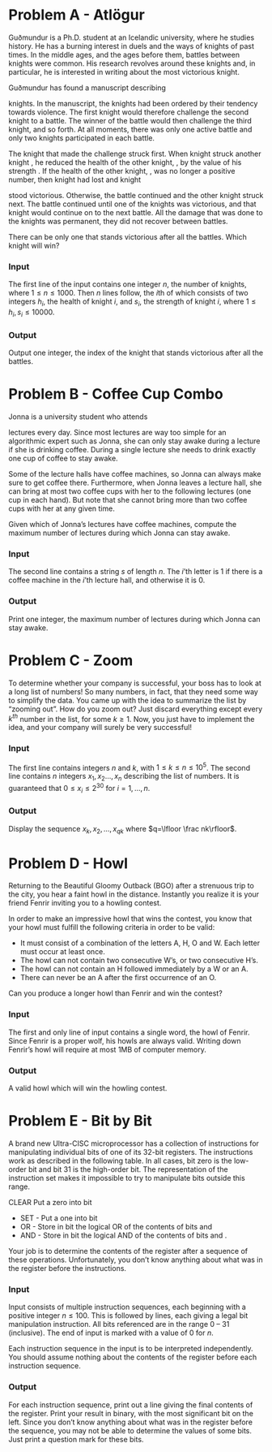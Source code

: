 # Problem A - Atlögur

Guðmundur is a Ph.D. student at an Icelandic university, where he studies history. He has a burning interest in duels and the ways of knights of past times. In the middle ages, and the ages before them, battles between knights were common. His research revolves around these knights and, in particular, he is interested in writing about the most victorious knight.

Guðmundur has found a manuscript describing

knights. In the manuscript, the knights had been ordered by their tendency towards violence. The first knight would therefore challenge the second knight to a battle. The winner of the battle would then challenge the third knight, and so forth. At all moments, there was only one active battle and only two knights participated in each battle.

The knight that made the challenge struck first. When knight
struck another knight , he reduced the health of the other knight, , by the value of his strength . If the health of the other knight, , was no longer a positive number, then knight had lost and knight

stood victorious. Otherwise, the battle continued and the other knight struck next. The battle continued until one of the knights was victorious, and that knight would continue on to the next battle. All the damage that was done to the knights was permanent, they did not recover between battles.

There can be only one that stands victorious after all the battles. Which knight will win?

### Input

The first line of the input contains one integer $n$, the number of knights, where $1 \leq n \leq 1000$. Then $n$ lines follow, the $i$th of which consists of two integers $h_i$, the health of knight $i$, and $s_i$, the strength of knight $i$, where $1 \leq h_i,s_i \leq 10000$.

### Output

Output one integer, the index of the knight that stands victorious after all the battles.


# Problem B - Coffee Cup Combo

Jonna is a university student who attends

lectures every day. Since most lectures are way too simple for an algorithmic expert such as Jonna, she can only stay awake during a lecture if she is drinking coffee. During a single lecture she needs to drink exactly one cup of coffee to stay awake.

Some of the lecture halls have coffee machines, so Jonna can always make sure to get coffee there. Furthermore, when Jonna leaves a lecture hall, she can bring at most two coffee cups with her to the following lectures (one cup in each hand). But note that she cannot bring more than two coffee cups with her at any given time.

Given which of Jonna’s lectures have coffee machines, compute the maximum number of lectures during which Jonna can stay awake.

### Input

The second line contains a string $s$ of length $n$. The $i$’th letter is 1 if there is a coffee machine in the $i$’th lecture hall, and otherwise it is 0.

### Output

Print one integer, the maximum number of lectures during which Jonna can stay awake.


# Problem C - Zoom

To determine whether your company is successful, your boss has to look at a long list of numbers! So many numbers, in fact, that they need some way to simplify the data. You came up with the idea to summarize the list by “zooming out”. How do you zoom out? Just discard everything except every $k^{th}$ number in the list, for some $k \geq 1$. Now, you just have to implement the idea, and your company will surely be very successful!

### Input

The first line contains integers $n$ and $k$, with $1 \leq k \leq n \leq 10^5$. The second line contains $n$ integers $x_1,x_2 \dots ,x_n$ describing the list of numbers. It is guaranteed that $0 \leq x_i \leq 2^{30}$ for $i=1, \dots ,n$.

### Output

Display the sequence $x_k,x_2, \dots ,x_{qk}$ where $q=\lfloor \frac nk\rfloor$.


# Problem D - Howl

Returning to the Beautiful Gloomy Outback (BGO) after a strenuous trip to the city, you hear a faint howl in the distance. Instantly you realize it is your friend Fenrir inviting you to a howling contest.

In order to make an impressive howl that wins the contest, you know that your howl must fulfill the following criteria in order to be valid:

* It must consist of a combination of the letters A, H, O and W. Each letter must occur at least once.
* The howl can not contain two consecutive W’s, or two consecutive H’s.
* The howl can not contain an H followed immediately by a W or an A.
* There can never be an A after the first occurrence of an O.

Can you produce a longer howl than Fenrir and win the contest?

### Input

The first and only line of input contains a single word, the howl of Fenrir. Since Fenrir is a proper wolf, his howls are always valid. Writing down Fenrir’s howl will require at most 1MB of computer memory.

### Output

A valid howl which will win the howling contest.

# Problem E - Bit by Bit

A brand new Ultra-CISC microprocessor has a collection of instructions for manipulating individual bits of one of its 32-bit registers. The instructions work as described in the following table. In all cases, bit zero is the low-order bit and bit 31 is the high-order bit. The representation of the instruction set makes it impossible to try to manipulate bits outside this range.

CLEAR
Put a zero into bit

* SET - Put a one into bit
* OR - Store in bit the logical OR of the contents of bits and
* AND - Store in bit the logical AND of the contents of bits and .

Your job is to determine the contents of the register after a sequence of these operations. Unfortunately, you don’t know anything about what was in the register before the instructions.

### Input

Input consists of multiple instruction sequences, each beginning with a positive integer $n \leq 100$. This is followed by lines, each giving a legal bit manipulation instruction. All bits referenced are in the range 0 – 31 (inclusive). The end of input is marked with a value of 0 for $n$.

Each instruction sequence in the input is to be interpreted independently. You should assume nothing about the contents of the register before each instruction sequence.

### Output

For each instruction sequence, print out a line giving the final contents of the register. Print your result in binary, with the most significant bit on the left. Since you don’t know anything about what was in the register before the sequence, you may not be able to determine the values of some bits. Just print a question mark for these bits.